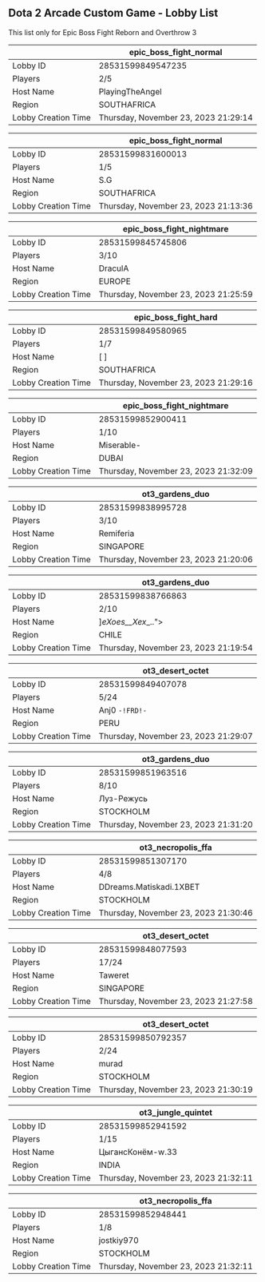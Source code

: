 ## Dota 2 Arcade Custom Game - Lobby List

This list only for Epic Boss Fight Reborn and Overthrow 3

|  | epic_boss_fight_normal |
| ------ | ------ |
| Lobby ID | 28531599849547235 |
| Players | 2/5 |
| Host Name | PlayingTheAngel |
| Region | SOUTHAFRICA |
| Lobby Creation Time | Thursday, November 23, 2023 21:29:14 |


|  | epic_boss_fight_normal |
| ------ | ------ |
| Lobby ID | 28531599831600013 |
| Players | 1/5 |
| Host Name | S.G |
| Region | SOUTHAFRICA |
| Lobby Creation Time | Thursday, November 23, 2023 21:13:36 |


|  | epic_boss_fight_nightmare |
| ------ | ------ |
| Lobby ID | 28531599845745806 |
| Players | 3/10 |
| Host Name | DraculA |
| Region | EUROPE |
| Lobby Creation Time | Thursday, November 23, 2023 21:25:59 |


|  | epic_boss_fight_hard |
| ------ | ------ |
| Lobby ID | 28531599849580965 |
| Players | 1/7 |
| Host Name | [ ] |
| Region | SOUTHAFRICA |
| Lobby Creation Time | Thursday, November 23, 2023 21:29:16 |


|  | epic_boss_fight_nightmare |
| ------ | ------ |
| Lobby ID | 28531599852900411 |
| Players | 1/10 |
| Host Name | Miserable- |
| Region | DUBAI |
| Lobby Creation Time | Thursday, November 23, 2023 21:32:09 |


|  | ot3_gardens_duo |
| ------ | ------ |
| Lobby ID | 28531599838995728 |
| Players | 3/10 |
| Host Name | Remiferia |
| Region | SINGAPORE |
| Lobby Creation Time | Thursday, November 23, 2023 21:20:06 |


|  | ot3_gardens_duo |
| ------ | ------ |
| Lobby ID | 28531599838766863 |
| Players | 2/10 |
| Host Name | ]_eXoes__Xex__.."> |
| Region | CHILE |
| Lobby Creation Time | Thursday, November 23, 2023 21:19:54 |


|  | ot3_desert_octet |
| ------ | ------ |
| Lobby ID | 28531599849407078 |
| Players | 5/24 |
| Host Name | Anj0 `-!FRD!-` |
| Region | PERU |
| Lobby Creation Time | Thursday, November 23, 2023 21:29:07 |


|  | ot3_gardens_duo |
| ------ | ------ |
| Lobby ID | 28531599851963516 |
| Players | 8/10 |
| Host Name | Луз-Режусь |
| Region | STOCKHOLM |
| Lobby Creation Time | Thursday, November 23, 2023 21:31:20 |


|  | ot3_necropolis_ffa |
| ------ | ------ |
| Lobby ID | 28531599851307170 |
| Players | 4/8 |
| Host Name | DDreams.Matiskadi.1XBET |
| Region | STOCKHOLM |
| Lobby Creation Time | Thursday, November 23, 2023 21:30:46 |


|  | ot3_desert_octet |
| ------ | ------ |
| Lobby ID | 28531599848077593 |
| Players | 17/24 |
| Host Name | Taweret |
| Region | SINGAPORE |
| Lobby Creation Time | Thursday, November 23, 2023 21:27:58 |


|  | ot3_desert_octet |
| ------ | ------ |
| Lobby ID | 28531599850792357 |
| Players | 2/24 |
| Host Name | murad |
| Region | STOCKHOLM |
| Lobby Creation Time | Thursday, November 23, 2023 21:30:19 |


|  | ot3_jungle_quintet |
| ------ | ------ |
| Lobby ID | 28531599852941592 |
| Players | 1/15 |
| Host Name | ЦыгансКонём-w.33 |
| Region | INDIA |
| Lobby Creation Time | Thursday, November 23, 2023 21:32:11 |


|  | ot3_necropolis_ffa |
| ------ | ------ |
| Lobby ID | 28531599852948441 |
| Players | 1/8 |
| Host Name | jostkiy970 |
| Region | STOCKHOLM |
| Lobby Creation Time | Thursday, November 23, 2023 21:32:11 |


